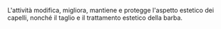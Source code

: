 L'attività modifica, migliora, mantiene e protegge l'aspetto estetico dei capelli, nonché il taglio e il trattamento estetico della barba.
